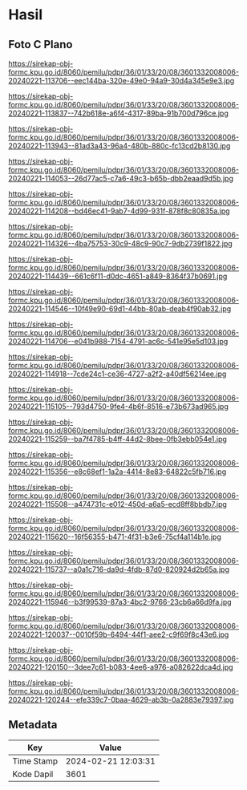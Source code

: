 # Hasil

## Foto C Plano

https://sirekap-obj-formc.kpu.go.id/8060/pemilu/pdpr/36/01/33/20/08/3601332008006-20240221-113706--eec144ba-320e-49e0-94a9-30d4a345e9e3.jpg

https://sirekap-obj-formc.kpu.go.id/8060/pemilu/pdpr/36/01/33/20/08/3601332008006-20240221-113837--742b618e-a6f4-4317-89ba-91b700d796ce.jpg

https://sirekap-obj-formc.kpu.go.id/8060/pemilu/pdpr/36/01/33/20/08/3601332008006-20240221-113943--81ad3a43-96a4-480b-880c-fc13cd2b8130.jpg

https://sirekap-obj-formc.kpu.go.id/8060/pemilu/pdpr/36/01/33/20/08/3601332008006-20240221-114053--26d77ac5-c7a6-49c3-b65b-dbb2eaad9d5b.jpg

https://sirekap-obj-formc.kpu.go.id/8060/pemilu/pdpr/36/01/33/20/08/3601332008006-20240221-114208--bd46ec41-9ab7-4d99-931f-878f8c80835a.jpg

https://sirekap-obj-formc.kpu.go.id/8060/pemilu/pdpr/36/01/33/20/08/3601332008006-20240221-114326--4ba75753-30c9-48c9-90c7-9db2739f1822.jpg

https://sirekap-obj-formc.kpu.go.id/8060/pemilu/pdpr/36/01/33/20/08/3601332008006-20240221-114439--661c6f11-d0dc-4651-a849-8364f37b0691.jpg

https://sirekap-obj-formc.kpu.go.id/8060/pemilu/pdpr/36/01/33/20/08/3601332008006-20240221-114546--10f49e90-69d1-44bb-80ab-deab4f90ab32.jpg

https://sirekap-obj-formc.kpu.go.id/8060/pemilu/pdpr/36/01/33/20/08/3601332008006-20240221-114706--e041b988-7154-4791-ac6c-541e95e5d103.jpg

https://sirekap-obj-formc.kpu.go.id/8060/pemilu/pdpr/36/01/33/20/08/3601332008006-20240221-114918--7cde24c1-ce36-4727-a2f2-a40df56214ee.jpg

https://sirekap-obj-formc.kpu.go.id/8060/pemilu/pdpr/36/01/33/20/08/3601332008006-20240221-115105--793d4750-9fe4-4b6f-8516-e73b673ad965.jpg

https://sirekap-obj-formc.kpu.go.id/8060/pemilu/pdpr/36/01/33/20/08/3601332008006-20240221-115259--ba7f4785-b4ff-44d2-8bee-0fb3ebb054e1.jpg

https://sirekap-obj-formc.kpu.go.id/8060/pemilu/pdpr/36/01/33/20/08/3601332008006-20240221-115356--e8c68ef1-1a2a-4414-8e83-64822c5fb716.jpg

https://sirekap-obj-formc.kpu.go.id/8060/pemilu/pdpr/36/01/33/20/08/3601332008006-20240221-115508--a474731c-e012-450d-a6a5-ecd8ff8bbdb7.jpg

https://sirekap-obj-formc.kpu.go.id/8060/pemilu/pdpr/36/01/33/20/08/3601332008006-20240221-115620--16f56355-b471-4f31-b3e6-75cf4a114b1e.jpg

https://sirekap-obj-formc.kpu.go.id/8060/pemilu/pdpr/36/01/33/20/08/3601332008006-20240221-115737--a0a1c716-da9d-4fdb-87d0-820924d2b65a.jpg

https://sirekap-obj-formc.kpu.go.id/8060/pemilu/pdpr/36/01/33/20/08/3601332008006-20240221-115946--b3f99539-87a3-4bc2-9766-23cb6a66d9fa.jpg

https://sirekap-obj-formc.kpu.go.id/8060/pemilu/pdpr/36/01/33/20/08/3601332008006-20240221-120037--0010f59b-6494-44f1-aee2-c9f69f8c43e6.jpg

https://sirekap-obj-formc.kpu.go.id/8060/pemilu/pdpr/36/01/33/20/08/3601332008006-20240221-120150--3dee7c61-b083-4ee6-a976-a082622dca4d.jpg

https://sirekap-obj-formc.kpu.go.id/8060/pemilu/pdpr/36/01/33/20/08/3601332008006-20240221-120244--efe339c7-0baa-4629-ab3b-0a2883e79397.jpg


## Metadata

| Key        | Value               |
| ---------- | ------------------- |
| Time Stamp | 2024-02-21 12:03:31 |
| Kode Dapil | 3601                |



